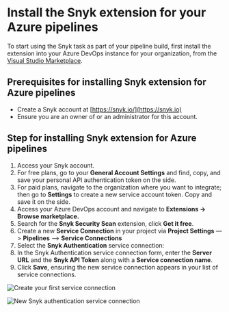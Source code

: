 # Install the Snyk extension for your Azure pipelines

To start using the Snyk task as part of your pipeline build, first install the extension into your Azure DevOps instance for your organization, from the [Visual Studio Marketplace](https://marketplace.visualstudio.com/items?itemName=Snyk.snyk-security-scan).

## &#x20;**Prerequisites for installing Snyk extension for Azure pipelines**

* Create a Snyk account at [https://snyk.io/](https://snyk.io)
* Ensure you are an owner of or an administrator for this account.

## **Step for installing Snyk extension for Azure pipelines**

1. Access your Snyk account.
2. For free plans, go to your **General Account Settings** and find, copy, and save your personal API authentication token on the side.
3. For paid plans, navigate to the organization where you want to integrate; then go to **Settings** to create a new service account token. Copy and save it on the side.
4. Access your Azure DevOps account and navigate to **Extensions -> Browse marketplace.**
5. Search for the **Snyk Security Scan** extension, click **Get it free**.
6. Create a new **Service Connection** in your project via **Project Settings** —> **Pipelines** —> **Service Connections**
7. Select the **Snyk Authentication** service connection:
8. In the Snyk Authentication service connection form, enter the **Server URL** and the **Snyk API Token** along with a **Service connection name**.
9. Click **Save**, ensuring the new service connection appears in your list of service connections.

![Create your first service connection](../../../.gitbook/assets/ap\_-\_search.jpg)

![New Snyk authentication service connection](../../../.gitbook/assets/ap\_-\_config.jpg)
